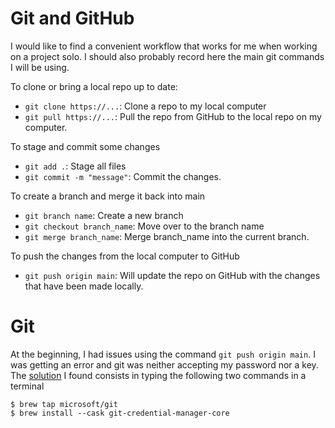 # Git and GitHub

I would like to find a convenient workflow that works for me when working on a project solo.  I should also probably record here the main git commands I will be using.

To clone or bring a local repo up to date:

* `git clone https://...`: Clone a repo to my local computer
* `git pull https://...`: Pull the repo from GitHub to the local repo on my computer.

To stage and commit some changes

* `git add .`: Stage all files
* `git commit -m "message"`: Commit the changes.

To create a branch and merge it back into main

* `git branch name`: Create a new branch
* `git checkout branch_name`: Move over to the branch name
* `git merge branch_name`: Merge branch_name into the current branch.

To push the changes from the local computer to GitHub

* `git push origin main`: Will update the repo on GitHub with the changes that have been made locally.



# Git

At the beginning, I had issues using the command `git push origin main`.  I was getting an error and git was neither accepting my password nor a key.  The [solution](https://docs.github.com/en/get-started/getting-started-with-git/caching-your-github-credentials-in-git#git-credential-manager) I found consists in typing the following two commands in a terminal
```
$ brew tap microsoft/git
$ brew install --cask git-credential-manager-core
```
